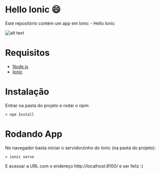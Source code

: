 # Hello Ionic :smile:
Este repositório contém um app em Ionic - Hello Ionic

![alt text](image-example.jpg)

# Requisitos
* [Node.js](https://nodejs.org/en/)
* [Ionic](https://ionicframework.com/docs/intro/installation/)

# Instalação
Entrar na pasta do projeto e rodar o npm:
```
> npm Install

```

# Rodando App
No navegador basta iniciar o servidorzinho do Ionic (na pasta do projeto):

```
> ionic serve

```

E acessar a URL com o endereço http://localhost:8100/ e ser feliz :)

